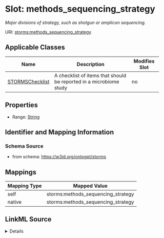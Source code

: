 

# Slot: methods_sequencing_strategy


_Major divisions of strategy, such as shotgun or amplicon sequencing._



URI: [storms:methods_sequencing_strategy](http://w3id.org/ontogpt/storms/methods_sequencing_strategy)



<!-- no inheritance hierarchy -->





## Applicable Classes

| Name | Description | Modifies Slot |
| --- | --- | --- |
| [STORMSChecklist](STORMSChecklist.md) | A checklist of items that should be reported in a microbiome study |  no  |







## Properties

* Range: [String](String.md)





## Identifier and Mapping Information







### Schema Source


* from schema: https://w3id.org/ontogpt/storms




## Mappings

| Mapping Type | Mapped Value |
| ---  | ---  |
| self | storms:methods_sequencing_strategy |
| native | storms:methods_sequencing_strategy |




## LinkML Source

<details>
```yaml
name: methods_sequencing_strategy
description: Major divisions of strategy, such as shotgun or amplicon sequencing.
from_schema: https://w3id.org/ontogpt/storms
rank: 1000
alias: methods_sequencing_strategy
owner: STORMSChecklist
domain_of:
- STORMSChecklist
slot_group: methods
range: string

```
</details>